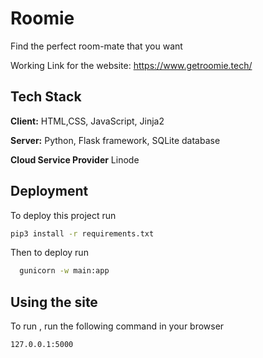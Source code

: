 
# Roomie

Find the perfect room-mate that you want


Working Link for the website:  https://www.getroomie.tech/


## Tech Stack

**Client:** HTML,CSS, JavaScript, Jinja2

**Server:** Python, Flask framework, SQLite database

**Cloud Service Provider** Linode








## Deployment

To deploy this project run
```bash
pip3 install -r requirements.txt
```

Then to deploy run
```bash
  gunicorn -w main:app
```



## Using the site

To run , run the following command in your browser

```bash
127.0.0.1:5000
```

